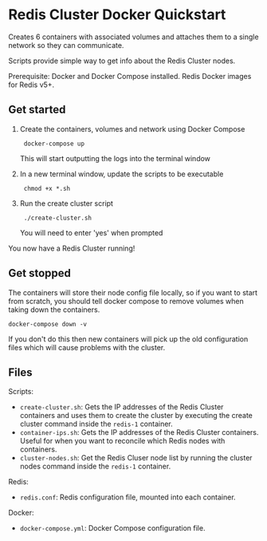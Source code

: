 # Redis Cluster Docker Quickstart

Creates 6 containers with associated volumes and attaches them to a single network so they can communicate.

Scripts provide simple way to get info about the Redis Cluster nodes.

Prerequisite: Docker and Docker Compose installed. Redis Docker images for Redis v5+.

## Get started

1. Create the containers, volumes and network using Docker Compose

        docker-compose up
   
   This will start outputting the logs into the terminal window

2. In a new terminal window, update the scripts to be executable

        chmod +x *.sh
        
3. Run the create cluster script

        ./create-cluster.sh
   
   You will need to enter 'yes' when prompted

You now have a Redis Cluster running!

## Get stopped

The containers will store their node config file locally, so if you want to start from scratch, you should tell docker compose to remove volumes when taking down the containers.

    docker-compose down -v
    
If you don't do this then new containers will pick up the old configuration files which will cause problems with the cluster.

## Files

Scripts:
- `create-cluster.sh`: Gets the IP addresses of the Redis Cluster containers and uses them to create the cluster by executing the create cluster command inside the `redis-1` container.
- `container-ips.sh`: Gets the IP addresses of the Redis Cluster containers. Useful for when you want to reconcile which Redis nodes with containers.
- `cluster-nodes.sh`: Get the Redis Cluser node list by running the cluster nodes command inside the `redis-1` container.

Redis:
- `redis.conf`: Redis configuration file, mounted into each container.

Docker:
- `docker-compose.yml`: Docker Compose configuration file.
